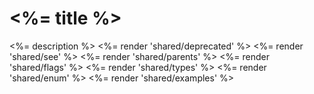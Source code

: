 # <%= title %>
<%= description %>
<%= render 'shared/deprecated' %>
<%= render 'shared/see' %>
<%= render 'shared/parents' %>
<%= render 'shared/flags' %>
<%= render 'shared/types' %>
<%= render 'shared/enum' %>
<%= render 'shared/examples' %>
